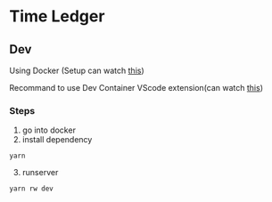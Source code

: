# Time Ledger

## Dev
Using Docker (Setup can watch [this](https://dev.to/talk2megooseman/making-redwoodjs-easier-with-vscode-dev-containers-4j4))

Recommand to use Dev Container VScode extension(can watch [this](https://code.visualstudio.com/docs/devcontainers/containers))

### Steps
1. go into docker
2. install dependency
```
yarn
```
3. runserver
```
yarn rw dev
```
